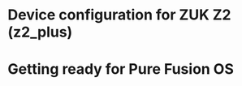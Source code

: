   Device configuration for ZUK Z2 (z2_plus)
  ==============
 Getting ready for Pure Fusion OS
  ==============
